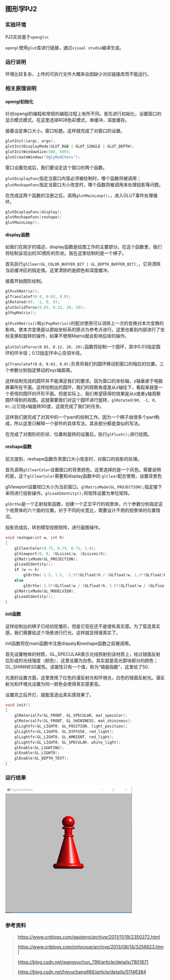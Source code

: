 ## 图形学PJ2

### 实验环境

PJ2实验基于`opengl+c`

`opengl`使用`glut`库进行链接，通过`visual studio`编译生成。



### 运行说明

环境比较复杂，上传的可执行文件大概率会因缺少对应链接库而不能运行。



### 相关原理说明

#### opengl初始化

针对opengl的编程和常规的编程过程上有所不同。首先进行初始化，设置窗口的显示模式模式。在这里选择RGB色彩模式，单缓冲，深度缓存。

接着设定串口大小，窗口标题。这样就完成了对窗口的设置。	

```c
glutInit(&argc, argv);
glutInitDisplayMode(GLUT_RGB | GLUT_SINGLE | GLUT_DEPTH);
glutInitWindowSize(500, 500);
glutCreateWindow("UglyRedChess");
```

窗口设置完成后，我们要设定这个窗口的两个函数。

`glutDisplayFunc`指定当窗口内容必须被绘制时，哪个函数将被调用；`glutReshapeFunc`指定当窗口大小改变时，哪个函数将被调用来处理投影等问题。

在完成这两个函数的注册之后，调用`glutMainLoop();`，进入GLUT事件处理循环。

```c
glutDisplayFunc(display);
glutReshapeFunc(reshape);
glutMainLoop();
```



#### display函数

如我们在刚才的描述，display函数是绘图工作的主要部分。在这个函数里，我们将绘制呈现出的3D图形的形状。我在这里绘制的是一个棋子。

首先执行`glClear(GL_COLOR_BUFFER_BIT | GL_DEPTH_BUFFER_BIT);`，它将清除当前缓冲区的指定值。这里清除的是颜色和深度缓冲。

接着开始图形绘制。

```c
glPushMatrix();
glTranslatef(0.0, 0.63, 0.0);
glRotated(90, -1, 0, 0);
glutSolidTorus(0.03, 0.12, 20, 20);
glPopMatrix();
```

`glPushMatrix()`和`glPopMatrix()`的配对使用可以消除上一次的变换对本次变换的影响，使本次变换是以原始坐标系的原点为参考点进行。这里也看到内部进行了坐标变换和旋转的操作，如果不使用Matrix就会影响后续的操作。

`glutSolidTorus(0.03, 0.12, 20, 20);`函数将绘制一个圆环，其中0.03指定圆环的环半径；0.12指定环中心空洞半径。

`glTranslatef(0.0, 0.63, 0.0);`负责将我们的圆环移动到窗口的相应的位置。三个参数分别指定移动的xyz轴距离。

这样绘制完成的圆环并不能满足我们的要求。因为窗口的坐标轴，z轴垂直于电脑屏幕所在平面。这样绘制出的圆环，我们的观察角度是从z轴往下，看起来就是一个奇怪的圆环的环形平面。但是实际上，我们希望获得的效果是从x或者y轴观察圆环得到的视图。这就需要我们对这个圆环进行旋转，`glRotated(90, -1, 0, 0);`让它绕x轴旋转90度，这就完成了我们的任务。

这样我们就完成了对其中的一个part的绘制工作。因为一个棋子由很多个part构成，所以这里只解释一个部件的具体写法，其余部分都是类似的写法。

在完成了对图形的形状、位置和旋转的设置后，执行`glFlush();`进行绘图。



#### reshape函数

前文提到，reshape函数负责窗口大小改变时，对窗口的投影的处理。

首先调用`glClearColor`设置窗口的背景颜色。这里选择的是一个灰色。需要说明的是，这个`glClearColor`需要和display函数中的 `glClear`配合使用，设置背景色

glViewport设置视口大小为当前窗口。`glMatrixMode(GL_PROJECTION);`指定接下来将进行投影操作。`glLoadIdentity();`将矩阵设置为单位矩阵。

`glOrtho`是一个正射投影函数，创建一个正交平行的视景体，六个参数分别指定这个视景体的六个面的位置。对于不同的长宽比，需要设计不用的视景体的位置情况。

投影完成后，转到模型视图矩阵，进行画图操作。

```c
void reshape(int w, int h)
{
    glClearColor(0.75, 0.75, 0.75, 1.0);
	glViewport(0, 0, (GLsizei)w, (GLsizei)h);
	glMatrixMode(GL_PROJECTION);
	glLoadIdentity();
	if (w <= h)
		glOrtho(-1.5, 1.5, -1.5*(GLfloat)h / (GLfloat)w, 1.5*(GLfloat)h / (GLfloat)w, -10.0, 10.0);
	else
		glOrtho(-1.5*(GLfloat)w / (GLfloat)h, 1.5*(GLfloat)w / (GLfloat)h, -1.5, 1.5, -10.0, 10.0);
	glMatrixMode(GL_MODELVIEW);
	glLoadIdentity();
}
```



#### init函数

这样绘制出的棋子已经初现雏形，但是它现在还不是很有真实感。为了营造真实感，我们需要给这个场景进行打光，这样就显得很真实了。

init函数将在main函数中注册dispaly和reshape函数之前被调用。

首先设置物体的材质，GL_SPECULAR表示光线照射到该材质上，经过镜面反射后形成的光线强度（颜色），这里设置为白色，其实就是高光那块部分的颜色；GL_SHININESS属性。该属性只有一个值，称为“镜面指数”，这里给了50.

光源的设置方面，这里使用了红色的漫反射光和环境光，白色的镜面反射光。漫反射光和环境光设置为同一颜色会使得真实感更高。

设置完之后开灯，就能营造出真实感效果了。

```c
void init() 
{
	glMaterialfv(GL_FRONT, GL_SPECULAR, mat_specular);
	glMaterialfv(GL_FRONT, GL_SHININESS, mat_shininess);
	glLightfv(GL_LIGHT0, GL_POSITION, light_position);
	glLightfv(GL_LIGHT0, GL_DIFFUSE, red_light);
	glLightfv(GL_LIGHT0, GL_AMBIENT, red_light);
	glLightfv(GL_LIGHT0, GL_SPECULAR, white_light);
	glEnable(GL_LIGHTING);
	glEnable(GL_LIGHT0);
	glEnable(GL_DEPTH_TEST);
}
```



### 运行结果

<img src = "result.png" height="400px" width= "400px" />

### 参考资料

> <https://www.cnblogs.com/gaoteng/archive/2011/11/19/2350372.html>
>
> <https://www.cnblogs.com/onlycxue/archive/2013/08/14/3256623.html>
>
> <https://blog.csdn.net/wangyuchun_799/article/details/7801871>
>
> <https://blog.csdn.net/heyuchang666/article/details/51146384>

